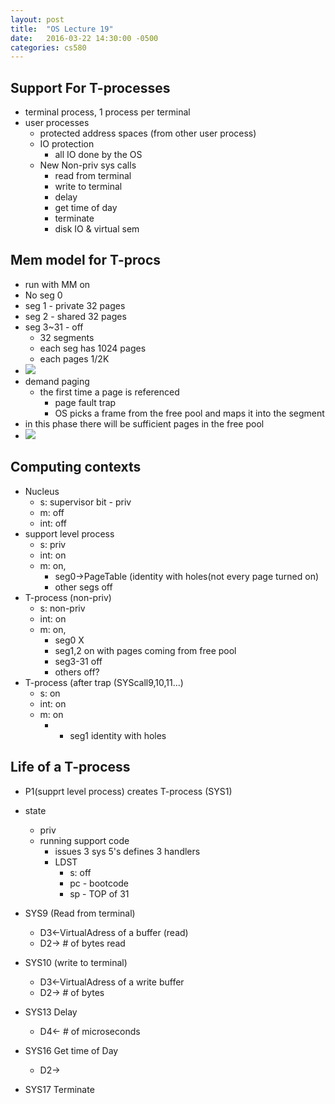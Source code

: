 ```yaml
---
layout: post
title:  "OS Lecture 19"
date:   2016-03-22 14:30:00 -0500
categories: cs580
---
```




## Support For T-processes
* terminal process, 1 process per terminal
* user processes
	* protected address spaces (from other user process)
	* IO protection
		* all IO done by the OS
	* New Non-priv sys calls
		* read from terminal
		* write to terminal
		* delay 
		* get time of day
		* terminate
		* disk IO & virtual sem


## Mem model for T-procs
* run with MM on
* No seg 0
* seg 1 - private 32 pages
* seg 2 - shared 32 pages
* seg 3~31 - off
	* 32 segments
	* each seg has 1024 pages
	* each pages 1/2K 
* ![](http://bgshin.github.io/images/OSLEC19A.png)
* demand paging
	* the first time a page is referenced
		* page fault trap
		* OS picks a frame from the free pool and maps it into the segment
* in this phase there will be sufficient pages in the free pool
* ![](http://bgshin.github.io/images/OSLEC19B.png)


## Computing contexts
* Nucleus
	* s: supervisor bit - priv
	* m: off
	* int: off
* support level process
	* s: priv
	* int: on
	* m: on, 
		* seg0->PageTable (identity with holes(not every page turned on)
		* other segs off
* T-process (non-priv)
	* s: non-priv
	* int: on
	* m: on, 
		* seg0 X
		* seg1,2 on with pages coming from free pool
		* seg3-31 off
		* others off?
* T-process (after trap (SYScall9,10,11...)
	* s: on
	* int: on
	* m: on
		* + seg1 identity with holes

	
## Life of a T-process
* P1(supprt level process) creates T-process (SYS1)
* state 
	* priv
	* running support code
		* issues 3 sys 5's defines 3 handlers
		* LDST
			* s: off
			* pc - bootcode
			* sp - TOP of 31

			
* SYS9 (Read from terminal)
	* D3<-VirtualAdress of a buffer (read)
	* D2-> # of bytes read
* SYS10 (write to terminal)
	* D3<-VirtualAdress of a write buffer
	* D2-> # of bytes
* SYS13 Delay
	* D4<- # of microseconds
* SYS16 Get time of Day
	* D2->
* SYS17 Terminate

